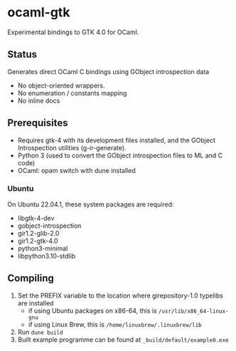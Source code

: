 # ocaml-gtk

Experimental bindings to GTK 4.0 for OCaml.

## Status

Generates direct OCaml C bindings using GObject introspection data

* No object-oriented wrappers.
* No enumeration / constants mapping
* No inline docs

## Prerequisites

* Requires gtk-4 with its development files installed, and the GObject Introspection utilities (g-ir-generate).
* Python 3 (used to convert the GObject introspection files to ML and C code)
* OCaml: opam switch with dune installed

### Ubuntu

On Ubuntu 22.04.1, these system packages are required:

* libgtk-4-dev
* gobject-introspection
* gir1.2-glib-2.0
* gir1.2-gtk-4.0
* python3-minimal
* libpython3.10-stdlib

## Compiling

1. Set the PREFIX variable to the location where girepository-1.0 typelibs are installed
    - if using Ubuntu packages on x86-64, this is `/usr/lib/x86_64-linux-gnu`
    - if using Linux Brew, this is `/home/linuxbrew/.linuxbrew/lib`
2. Run `dune build`
3. Built example programme can be found at `_build/default/example0.exe`

